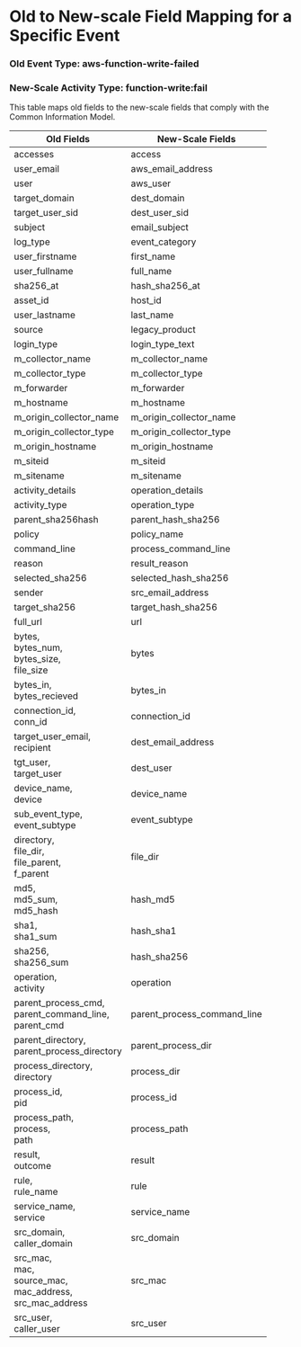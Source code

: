 Old to New-scale Field Mapping for a Specific Event
===================================================

### Old Event Type: aws-function-write-failed
### New-Scale Activity Type: function-write:fail

This table maps old fields to the new-scale fields that comply with the Common Information Model.

| Old Fields                                                         | New-Scale Fields            |
| ------------------------------------------------------------------ | --------------------------- |
| accesses                                                           | access                      |
| user_email                                                         | aws_email_address           |
| user                                                               | aws_user                    |
| target_domain                                                      | dest_domain                 |
| target_user_sid                                                    | dest_user_sid               |
| subject                                                            | email_subject               |
| log_type                                                           | event_category              |
| user_firstname                                                     | first_name                  |
| user_fullname                                                      | full_name                   |
| sha256_at                                                          | hash_sha256_at              |
| asset_id                                                           | host_id                     |
| user_lastname                                                      | last_name                   |
| source                                                             | legacy_product              |
| login_type                                                         | login_type_text             |
| m_collector_name                                                   | m_collector_name            |
| m_collector_type                                                   | m_collector_type            |
| m_forwarder                                                        | m_forwarder                 |
| m_hostname                                                         | m_hostname                  |
| m_origin_collector_name                                            | m_origin_collector_name     |
| m_origin_collector_type                                            | m_origin_collector_type     |
| m_origin_hostname                                                  | m_origin_hostname           |
| m_siteid                                                           | m_siteid                    |
| m_sitename                                                         | m_sitename                  |
| activity_details                                                   | operation_details           |
| activity_type                                                      | operation_type              |
| parent_sha256hash                                                  | parent_hash_sha256          |
| policy                                                             | policy_name                 |
| command_line                                                       | process_command_line        |
| reason                                                             | result_reason               |
| selected_sha256                                                    | selected_hash_sha256        |
| sender                                                             | src_email_address           |
| target_sha256                                                      | target_hash_sha256          |
| full_url                                                           | url                         |
| bytes,<br>bytes_num,<br>bytes_size,<br>file_size                   | bytes                       |
| bytes_in,<br>bytes_recieved                                        | bytes_in                    |
| connection_id,<br>conn_id                                          | connection_id               |
| target_user_email,<br>recipient                                    | dest_email_address          |
| tgt_user,<br>target_user                                           | dest_user                   |
| device_name,<br>device                                             | device_name                 |
| sub_event_type,<br>event_subtype                                   | event_subtype               |
| directory,<br>file_dir,<br>file_parent,<br>f_parent                | file_dir                    |
| md5,<br>md5_sum,<br>md5_hash                                       | hash_md5                    |
| sha1,<br>sha1_sum                                                  | hash_sha1                   |
| sha256,<br>sha256_sum                                              | hash_sha256                 |
| operation,<br>activity                                             | operation                   |
| parent_process_cmd,<br>parent_command_line,<br>parent_cmd          | parent_process_command_line |
| parent_directory,<br>parent_process_directory                      | parent_process_dir          |
| process_directory,<br>directory                                    | process_dir                 |
| process_id,<br>pid                                                 | process_id                  |
| process_path,<br>process,<br>path                                  | process_path                |
| result,<br>outcome                                                 | result                      |
| rule,<br>rule_name                                                 | rule                        |
| service_name,<br>service                                           | service_name                |
| src_domain,<br>caller_domain                                       | src_domain                  |
| src_mac,<br>mac,<br>source_mac,<br>mac_address,<br>src_mac_address | src_mac                     |
| src_user,<br>caller_user                                           | src_user                    |